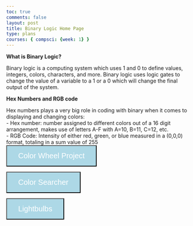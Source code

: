 ```yaml
---
toc: true
comments: false
layout: post
title: Binary Logic Home Page
type: plans
courses: { compsci: {week: 1} }
---
```

<html lang="en">
<head>
  <meta charset="UTF-8">
  <meta name="viewport" content="width=device-width, initial-scale=1.0">
  <title>Color Binary Logic Home Page</title>
</head>


<p><strong> What is Binary Logic? </strong></p>
Binary logic is a computing system which uses 1 and 0 to define values, integers, colors, characters, and more. Binary logic uses logic gates to change the value of a variable to a 1 or a 0 which will change the final output of the system.
<div>
<p><strong> Hex Numbers and RGB code </strong></p>
Hex numbers plays a very big role in coding with binary when it comes to displaying and changing colors:
<div>
- Hex number: number assigned to different colors out of a 16 digit arrangement, makes use of letters A-F with A=10, B=11, C=12, etc.
<div>
- RGB Code: Intensity of either red, green, or blue measured in a (0,0,0) format, totaling in a sum value of 255
<div>
  <button onclick="window.location.href='/Nighthawk-Pages/2023/11/14/COLORWHEEL.html'" style="background-color: #add8e6; color: white; padding: 15px 30px; font-size: 20px; cursor: pointer;">Color Wheel Project</button>
  <div>

  <button onclick="window.location.href='/Nighthawk-Pages/2023/11/16/COLOR_SEARCH.html'" style="background-color: #add8e6; color: white; padding: 15px 30px; font-size: 20px; cursor: pointer;">Color Searcher</button>
  <div>

<button onclick="window.location.href='/Nighthawk-Pages/2023/11/16/LIGHTBULB.html'" style="background-color: #add8e6; color: white; padding: 15px 30px; font-size: 20px; cursor: pointer;">Lightbulbs</button>

